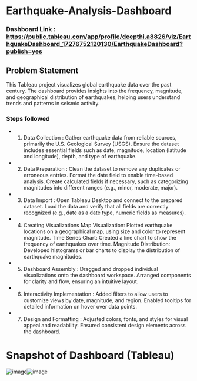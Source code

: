 # Earthquake-Analysis-Dashboard
### Dashboard Link : https://public.tableau.com/app/profile/deepthi.a8826/viz/EarthquakeDashboard_17276752120130/EarthquakeDashboard?publish=yes

## Problem Statement

This Tableau project visualizes global earthquake data over the past century. The dashboard provides insights into the frequency, magnitude, and geographical distribution of earthquakes, helping users understand trends and patterns in seismic activity.

### Steps followed 

- 1. Data Collection : Gather earthquake data from reliable sources, primarily the U.S. Geological Survey (USGS). Ensure the dataset includes essential fields such as date, magnitude, location (latitude and longitude), depth, and type of earthquake.
- 2. Data Preparation : Clean the dataset to remove any duplicates or erroneous entries. Format the date field to enable time-based analysis. Create calculated fields if necessary, such as categorizing magnitudes into different ranges (e.g., minor, moderate, major).
- 3. Data Import : Open Tableau Desktop and connect to the prepared dataset. Load the data and verify that all fields are correctly recognized (e.g., date as a date type, numeric fields as measures).
- 4. Creating Visualizations
	  Map Visualization: Plotted earthquake locations on a geographical map, using size and color to represent magnitude.
	  Time Series Chart: Created a line chart to show the frequency of earthquakes over time.
	  Magnitude Distribution: Developed histograms or bar charts to display the distribution of earthquake magnitudes.
- 5. Dashboard Assembly : Dragged and dropped individual visualizations onto the dashboard workspace. Arranged components for clarity and flow, ensuring an intuitive layout.
- 6. Interactivity Implementation : Added filters to allow users to customize views by date, magnitude, and region. Enabled tooltips for detailed information on hover over data points.
- 7. Design and Formatting : Adjusted colors, fonts, and styles for visual appeal and readability. Ensured consistent design elements across the dashboard.

# Snapshot of Dashboard (Tableau)

![image](https://github.com/user-attachments/assets/8c5591c9-dad7-4759-a903-731b2013c7d4)![image](https://github.com/user-attachments/assets/7ab93335-1475-4778-965e-42e4e52cf643)

